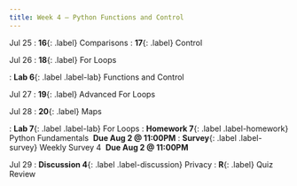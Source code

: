 ```yaml
---
title: Week 4 — Python Functions and Control
---
```


Jul 25
: **16**{: .label} Comparisons
: **17**{: .label} Control
  <!--: [Slides](#) &#8226; [Code](#)-->
  <!--: *Optional Reading*-->

Jul 26
: **18**{: .label} For Loops
  <!--: [Slides](#) &#8226; [Code](#)-->
  <!--: *Optional Reading*-->
: **Lab 6**{: .label .label-lab} Functions and Control

Jul 27
: **19**{: .label} Advanced For Loops
  <!--: [Slides](#) &#8226; [Code](#)-->
  <!--: *Optional Reading*-->

Jul 28
: **20**{: .label} Maps
  <!--: [Slides](#) &#8226; [Code](#)-->
  <!--: *Optional Reading*-->
: **Lab 7**{: .label .label-lab} For Loops
: **Homework 7**{: .label .label-homework} Python Fundamentals &nbsp;**Due Aug 2 @ 11:00PM**
: **Survey**{: .label .label-survey} Weekly Survey 4 &nbsp;**Due Aug 2 @ 11:00PM**

Jul 29
: **Discussion 4**{: .label .label-discussion} Privacy
: **R**{: .label} Quiz Review
